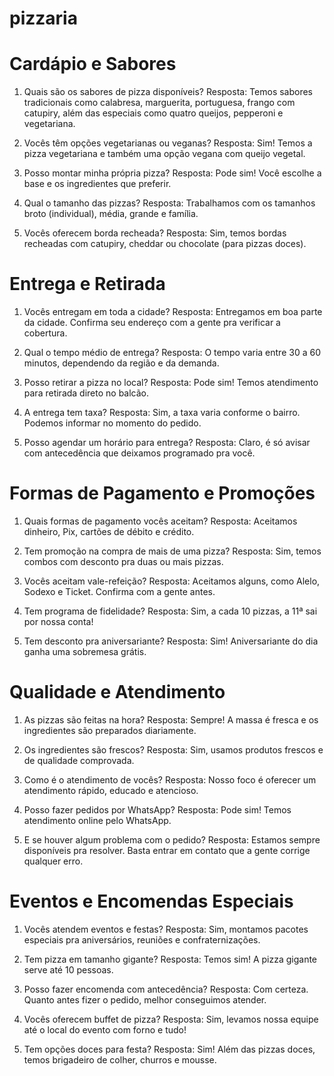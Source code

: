 # pizzaria 

#  Cardápio e Sabores
1. Quais são os sabores de pizza disponíveis?
Resposta: Temos sabores tradicionais como calabresa, marguerita, portuguesa, frango com catupiry, além das especiais como quatro queijos, pepperoni e vegetariana.

2. Vocês têm opções vegetarianas ou veganas?
Resposta: Sim! Temos a pizza vegetariana e também uma opção vegana com queijo vegetal.

3. Posso montar minha própria pizza?
Resposta: Pode sim! Você escolhe a base e os ingredientes que preferir.

4. Qual o tamanho das pizzas?
Resposta: Trabalhamos com os tamanhos broto (individual), média, grande e família.

5. Vocês oferecem borda recheada?
Resposta: Sim, temos bordas recheadas com catupiry, cheddar ou chocolate (para pizzas doces).
# Entrega e Retirada
1. Vocês entregam em toda a cidade?
Resposta: Entregamos em boa parte da cidade. Confirma seu endereço com a gente pra verificar a cobertura.

2. Qual o tempo médio de entrega?
Resposta: O tempo varia entre 30 a 60 minutos, dependendo da região e da demanda.

3. Posso retirar a pizza no local?
Resposta: Pode sim! Temos atendimento para retirada direto no balcão.

4. A entrega tem taxa?
Resposta: Sim, a taxa varia conforme o bairro. Podemos informar no momento do pedido.

5. Posso agendar um horário para entrega?
Resposta: Claro, é só avisar com antecedência que deixamos programado pra você.


# Formas de Pagamento e Promoções
1. Quais formas de pagamento vocês aceitam?
Resposta: Aceitamos dinheiro, Pix, cartões de débito e crédito.

2. Tem promoção na compra de mais de uma pizza?
Resposta: Sim, temos combos com desconto pra duas ou mais pizzas.

3. Vocês aceitam vale-refeição?
Resposta: Aceitamos alguns, como Alelo, Sodexo e Ticket. Confirma com a gente antes.

4. Tem programa de fidelidade?
Resposta: Sim, a cada 10 pizzas, a 11ª sai por nossa conta!

5. Tem desconto pra aniversariante?
Resposta: Sim! Aniversariante do dia ganha uma sobremesa grátis.


#  Qualidade e Atendimento
1. As pizzas são feitas na hora?
Resposta: Sempre! A massa é fresca e os ingredientes são preparados diariamente.

2. Os ingredientes são frescos?
Resposta: Sim, usamos produtos frescos e de qualidade comprovada.

3. Como é o atendimento de vocês?
Resposta: Nosso foco é oferecer um atendimento rápido, educado e atencioso.

4. Posso fazer pedidos por WhatsApp?
Resposta: Pode sim! Temos atendimento online pelo WhatsApp.

5. E se houver algum problema com o pedido?
Resposta: Estamos sempre disponíveis pra resolver. Basta entrar em contato que a gente corrige qualquer erro.

#  Eventos e Encomendas Especiais
1. Vocês atendem eventos e festas?
Resposta: Sim, montamos pacotes especiais pra aniversários, reuniões e confraternizações.

2. Tem pizza em tamanho gigante?
Resposta: Temos sim! A pizza gigante serve até 10 pessoas.

3. Posso fazer encomenda com antecedência?
Resposta: Com certeza. Quanto antes fizer o pedido, melhor conseguimos atender.

4. Vocês oferecem buffet de pizza?
Resposta: Sim, levamos nossa equipe até o local do evento com forno e tudo!

5. Tem opções doces para festa?
Resposta: Sim! Além das pizzas doces, temos brigadeiro de colher, churros e mousse.

